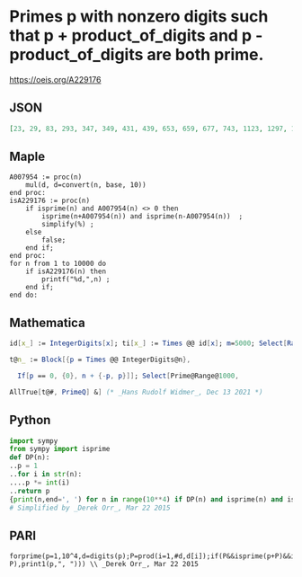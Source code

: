 # Primes p with nonzero digits such that p \+ product\_of\_digits and p \- product\_of\_digits are both prime\.
https://oeis.org/A229176
## JSON
```JSON
[23, 29, 83, 293, 347, 349, 431, 439, 653, 659, 677, 743, 1123, 1297, 1423, 1489, 1523, 1657, 1867, 2239, 2377, 2459, 2467, 2543, 2579, 2663, 2753, 3163, 3253, 3271, 3329, 3457, 3461, 3581, 3691, 3727, 3833, 3947, 3967, 4129, 4253, 4297, 4423, 4567, 4957, 5323, 5381, 5651]
```
## Maple
```Maple
A007954 := proc(n)
    mul(d, d=convert(n, base, 10))
end proc:
isA229176 := proc(n)
    if isprime(n) and A007954(n) <> 0 then
        isprime(n+A007954(n)) and isprime(n-A007954(n))  ;
        simplify(%) ;
    else
        false;
    end if;
end proc:
for n from 1 to 10000 do
    if isA229176(n) then
        printf("%d,",n) ;
    end if;
end do:
```
## Mathematica
```Mathematica
id[x_] := IntegerDigits[x]; ti[x_] := Times @@ id[x]; m=5000; Select[Range[3,m,2], PrimeQ[#] && Min[id[#]] > 0 && PrimeQ[#+ti[#]] && PrimeQ[#-ti[#]]&] (* _Zak Seidov_, Oct 02 2013 *)
```
```Mathematica
t@n_ := Block[{p = Times @@ IntegerDigits@n},
```
```Mathematica
  If[p == 0, {0}, n + {-p, p}]]; Select[Prime@Range@1000,
```
```Mathematica
AllTrue[t@#, PrimeQ] &] (* _Hans Rudolf Widmer_, Dec 13 2021 *)
```
## Python
```Python
import sympy
from sympy import isprime
def DP(n):
..p = 1
..for i in str(n):
....p *= int(i)
..return p
{print(n,end=', ') for n in range(10**4) if DP(n) and isprime(n) and isprime(n+DP(n)) and isprime(n-DP(n))}
# Simplified by _Derek Orr_, Mar 22 2015
```
## PARI
```PARI
forprime(p=1,10^4,d=digits(p);P=prod(i=1,#d,d[i]);if(P&&isprime(p+P)&&isprime(p-P),print1(p,", "))) \\ _Derek Orr_, Mar 22 2015
```
